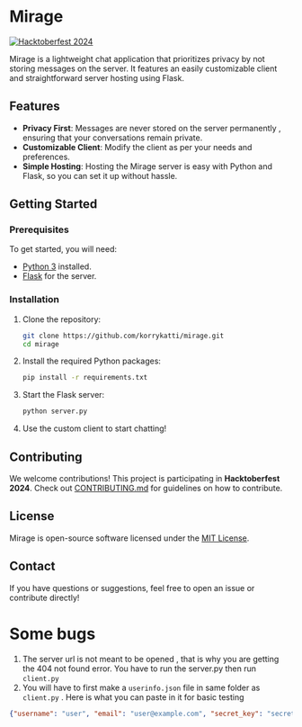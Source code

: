 # Mirage

[![Hacktoberfest 2024](https://img.shields.io/badge/Hacktoberfest-2024-blueviolet)](https://hacktoberfest.com/)

Mirage is a lightweight chat application that prioritizes privacy by not storing messages on the server. It features an easily customizable client and straightforward server hosting using Flask.

## Features

- **Privacy First**: Messages are never stored on the server permanently , ensuring that your conversations remain private.
- **Customizable Client**: Modify the client as per your needs and preferences.
- **Simple Hosting**: Hosting the Mirage server is easy with Python and Flask, so you can set it up without hassle.

## Getting Started

### Prerequisites

To get started, you will need:

- [Python 3](https://www.python.org/downloads/) installed.
- [Flask](https://flask.palletsprojects.com/) for the server.

### Installation

1. Clone the repository:

    ```sh
    git clone https://github.com/korrykatti/mirage.git
    cd mirage
    ```

2. Install the required Python packages:

    ```sh
    pip install -r requirements.txt
    ```

3. Start the Flask server:

    ```sh
    python server.py
    ```

4. Use the custom client to start chatting!

## Contributing

We welcome contributions! This project is participating in **Hacktoberfest 2024**. Check out [CONTRIBUTING.md](CONTRIBUTING.md) for guidelines on how to contribute.

## License

Mirage is open-source software licensed under the [MIT License](LICENSE).

## Contact

If you have questions or suggestions, feel free to open an issue or contribute directly!


# Some bugs

1. The server url is not meant to be opened , that is why you are getting the 404 not found error. You have to run the server.py then run `client.py`
2. You will have to first make a `userinfo.json` file in same folder as `client.py` . Here is what you can paste in it for basic testing
```json
{"username": "user", "email": "user@example.com", "secret_key": "secret"}
```
